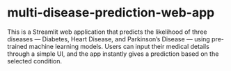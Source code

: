 # multi-disease-prediction-web-app
This is a Streamlit web application that predicts the likelihood of three diseases — Diabetes, Heart Disease, and Parkinson’s Disease — using pre-trained machine learning models. Users can input their medical details through a simple UI, and the app instantly gives a prediction based on the selected condition.
